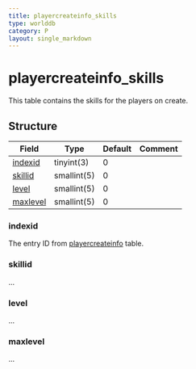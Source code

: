 ```yaml
---
title: playercreateinfo_skills
type: worlddb
category: P
layout: single_markdown
---
```


# playercreateinfo_skills
This table contains the skills for the players on create.

## Structure

Field                                                                                   | Type        | Default | Comment
--------------------------------------------------------------------------------------- | ----------- | ------- | -------
[indexid](#indexid)   | tinyint(3)  | 0       |        
[skillid](#skillid)   | smallint(5) | 0       |        
[level](#level)       | smallint(5) | 0       |        
[maxlevel](#maxlevel) | smallint(5) | 0       |        

### indexid

The entry ID from [playercreateinfo](http://www.ascemu.org/wiki/index.php?title=Playercreateinfo "Playercreateinfo") table.

### skillid

...

### level

...

### maxlevel

...